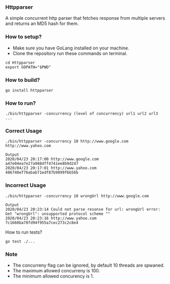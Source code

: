 ### Httpparser
A simple concurrent http parser that fetches response from multiple servers and returns an MD5 hash for them.

### How to setup?
- Make sure you have GoLang installed on your machine.
- Clone the repository run these commands on terminal.
```
cd Httpparser
export GOPATH="$PWD"
```

### How to build?
```
go install httpparser
```

### How to run?
```
./bin/httpparser -concurrency (level of concurrency) url1 url2 url3 ...
```
### Correct Usage
```
./bin/httpparser -concurrency 10 http://www.google.com http://www.yahoo.com

Output
2020/04/23 20:17:00 http://www.google.com a47e04ea7e27a988dff4741ee8b9d247
2020/04/23 20:17:01 http://www.yahoo.com 486748ef76abab71edf87b9899f6b56b
```

### Incorrect Usage
```
./bin/httpparser -concurrency 10 wrongUrl http://www.google.com

Output
2020/04/23 20:23:14 Could not parse resonse for url: wrongUrl error: Get "wrongUrl": unsupported protocol scheme ""
2020/04/23 20:23:16 http://www.yahoo.com 7c1660ba78fd94f955a7cec273c2c8e4
```

How to run tests?
````
go test ./...
````

### Note
- The concurreny flag can be ignored, by default 10 threads are spwaned.
- The maximum allowed concurreny is 100.
- The minimum allowed concurency is 1.
